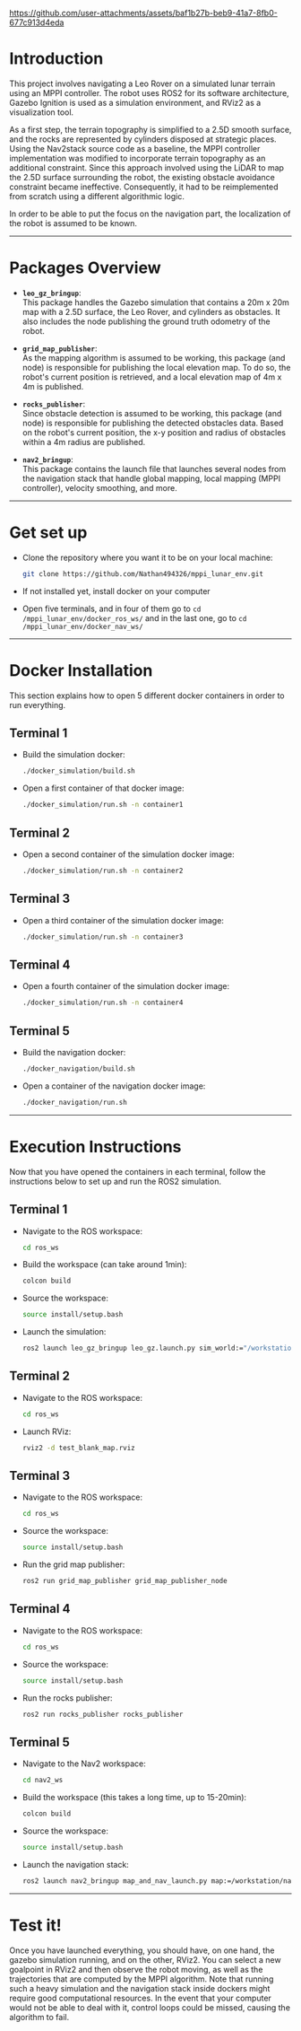 https://github.com/user-attachments/assets/baf1b27b-beb9-41a7-8fb0-677c913d4eda


# Introduction

This project involves navigating a Leo Rover on a simulated lunar terrain using an MPPI controller. The robot uses ROS2 for its software architecture, Gazebo Ignition is used as a simulation environment, and RViz2 as a visualization tool.

As a first step, the terrain topography is simplified to a 2.5D smooth surface, and the rocks are represented by cylinders disposed at strategic places. Using the Nav2stack source code as a baseline, the MPPI controller implementation was modified to incorporate terrain topography as an additional constraint. Since this approach involved using the LiDAR to map the 2.5D surface surrounding the robot, the existing obstacle avoidance constraint became ineffective. Consequently, it had to be reimplemented from scratch using a different algorithmic logic.

In order to be able to put the focus on the navigation part, the localization of the robot is assumed to be known.

---

# Packages Overview

- **`leo_gz_bringup`**:  
  This package handles the Gazebo simulation that contains a 20m x 20m map with a 2.5D surface, the Leo Rover, and cylinders as obstacles. It also includes the node publishing the ground truth odometry of the robot.

- **`grid_map_publisher`**:  
  As the mapping algorithm is assumed to be working, this package (and node) is responsible for publishing the local elevation map. To do so, the robot's current position is retrieved, and a local elevation map of 4m x 4m is published.

- **`rocks_publisher`**:  
  Since obstacle detection is assumed to be working, this package (and node) is responsible for publishing the detected obstacles data. Based on the robot's current position, the x-y position and radius of obstacles within a 4m radius are published.

- **`nav2_bringup`**:  
  This package contains the launch file that launches several nodes from the navigation stack that handle global mapping, local mapping (MPPI controller), velocity smoothing, and more.

---

# Get set up
- Clone the repository where you want it to be on your local machine:
   ```bash
   git clone https://github.com/Nathan494326/mppi_lunar_env.git
   ```
- If not installed yet, install docker on your computer

- Open five terminals, and in four of them go to ```cd /mppi_lunar_env/docker_ros_ws/``` and in the last one, go to ```cd /mppi_lunar_env/docker_nav_ws/``` 

---

# Docker Installation

This section explains how to open 5 different docker containers in order to run everything.

## Terminal 1

- Build the simulation docker:
   ```bash
   ./docker_simulation/build.sh
   ```
- Open a first container of that docker image:
   ```bash
   ./docker_simulation/run.sh -n container1
   ```

## Terminal 2

- Open a second container of the simulation docker image:
   ```bash
   ./docker_simulation/run.sh -n container2
   ```

## Terminal 3

- Open a third container of the simulation docker image:
   ```bash
   ./docker_simulation/run.sh -n container3
   ```

## Terminal 4

- Open a fourth container of the simulation docker image:
   ```bash
   ./docker_simulation/run.sh -n container4
   ```

## Terminal 5

- Build the navigation docker:
   ```bash
   ./docker_navigation/build.sh
   ```
- Open a container of the navigation docker image:
   ```bash
   ./docker_navigation/run.sh
   ```
---

# Execution Instructions

Now that you have opened the containers in each terminal, follow the instructions below to set up and run the ROS2 simulation. 

## Terminal 1

- Navigate to the ROS workspace:
   ```bash
   cd ros_ws
   ```
- Build the workspace (can take around 1min):
   ```bash
   colcon build
   ```
- Source the workspace:
   ```bash
   source install/setup.bash
   ```
- Launch the simulation:
   ```bash
   ros2 launch leo_gz_bringup leo_gz.launch.py sim_world:="/workstation/ros_ws/src/leo_simulator-ros2/leo_gz_worlds/worlds/leo_mountains.sdf" world_frame:="leo_mountains"
   ```

## Terminal 2
- Navigate to the ROS workspace:
   ```bash
   cd ros_ws
   ```
- Launch RViz:
   ```bash
   rviz2 -d test_blank_map.rviz
   ```

## Terminal 3

- Navigate to the ROS workspace:
   ```bash
   cd ros_ws
   ```
- Source the workspace:
   ```bash
   source install/setup.bash
   ```
- Run the grid map publisher:
   ```bash
   ros2 run grid_map_publisher grid_map_publisher_node
   ```

## Terminal 4

- Navigate to the ROS workspace:
   ```bash
   cd ros_ws
   ```
- Source the workspace:
   ```bash
   source install/setup.bash
   ```
- Run the rocks publisher:
   ```bash
   ros2 run rocks_publisher rocks_publisher
   ```

## Terminal 5

- Navigate to the Nav2 workspace:
   ```bash
   cd nav2_ws
   ```
- Build the workspace (this takes a long time, up to 15-20min):
   ```bash
   colcon build
   ```
- Source the workspace:
   ```bash
   source install/setup.bash
   ```
- Launch the navigation stack:
   ```bash
   ros2 launch nav2_bringup map_and_nav_launch.py map:=/workstation/nav2_ws/blank_map.yaml use_sim_time:=true autostart:=true
   ```
   
---

# Test it!

Once you have launched everything, you should have, on one hand, the gazebo simulation running, and on the other, RViz2. You can select a new goalpoint in RViz2 and then observe the robot moving, as well as the trajectories that are computed by the MPPI algorithm. Note that running such a heavy simulation and the navigation stack inside dockers might require good computational resources. In the event that your computer would not be able to deal with it, control loops could be missed, causing the algorithm to fail.  
